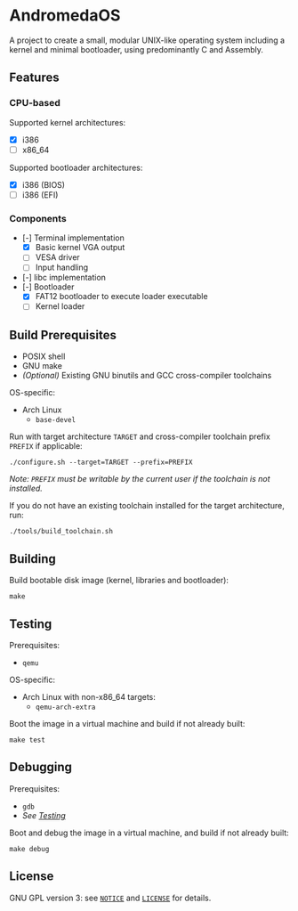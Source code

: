 # AndromedaOS

A project to create a small, modular UNIX-like operating system including a kernel and minimal bootloader, using predominantly C and Assembly.

## Features

### CPU-based

Supported kernel architectures:

- [x] i386
- [ ] x86_64

Supported bootloader architectures:

- [x] i386 (BIOS)
- [ ] i386 (EFI)

### Components

- [-] Terminal implementation
    - [x] Basic kernel VGA output
    - [ ] VESA driver
    - [ ] Input handling
- [-] libc implementation
- [-] Bootloader
    - [x] FAT12 bootloader to execute loader executable
    - [ ] Kernel loader

## Build Prerequisites

- POSIX shell
- GNU make
- *(Optional)* Existing GNU binutils and GCC cross-compiler toolchains

OS-specific:

- Arch Linux
    - `base-devel`

Run with target architecture `TARGET` and cross-compiler toolchain prefix `PREFIX` if applicable:

`./configure.sh --target=TARGET --prefix=PREFIX`

*Note: `PREFIX` must be writable by the current user if the toolchain is not installed.*

If you do not have an existing toolchain installed for the target architecture, run:

`./tools/build_toolchain.sh`

## Building

Build bootable disk image (kernel, libraries and bootloader):

`make`

## Testing

Prerequisites:

- `qemu`

OS-specific:

- Arch Linux with non-x86_64 targets:
    - `qemu-arch-extra`

Boot the image in a virtual machine and build if not already built:

`make test`

## Debugging

Prerequisites:

- `gdb`
- *See [Testing](#Testing)*

Boot and debug the image in a virtual machine, and build if not already built:

`make debug`

## License

GNU GPL version 3: see [`NOTICE`](NOTICE) and [`LICENSE`](LICENSE) for details.
